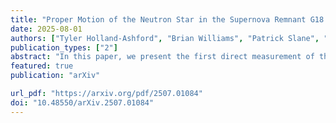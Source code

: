 ```yaml
---                                                                                                                                                                                            
title: "Proper Motion of the Neutron Star in the Supernova Remnant G18.9-1.1"                                      
date: 2025-08-01                                                                                                                                                
authors: ["Tyler Holland-Ashford", "Brian Williams", "Patrick Slane", "Xi Long"]
publication_types: ["2"]                                                                                                                                                                       
abstract: "In this paper, we present the first direct measurement of the proper motion of the neutron star (NS) in the supernova remnant (SNR) G18.9-1.1 using a 15-year Chandra baseline. After correcting the observations' astrometric solutions using reference Gaia stars' positions, we measure a total proper motion of 24.7 ± 6.8 mas/yr at an angle of 336 ± 16 degrees east of north. Using the distance estimates from literature of 2.1 kpc and 3.8 kpc, this proper motion corresponds to Galactic rotation-corrected transverse velocities of 264 ± 79 km/s and 474 ± 129 km/s, respectively. Our power ratio method analysis of SNR ejecta slightly favors the higher velocity, as multipole moments calculated from the back-evolved center using the farther distance are more consistent with values from other CCSNRs. The NS's motion is directly opposite the motion of bulk ejecta in G18.9−1.1, providing yet more evidence that NS kicks are generated via a conservation of momentum-like process between the NS and the ejecta, as has been observed in other SNRs. "
featured: true                                                                                                                                                                                 
publication: "arXiv"

url_pdf: "https://arxiv.org/pdf/2507.01084"                                                                                                                       
doi: "10.48550/arXiv.2507.01084"                                                                                                                                                                         
---    
```

